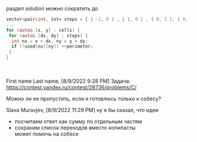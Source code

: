 раздел solution можно сократить до
```objectivec
vector<pair<int, int» steps = { { -1, 0 } , { 1, 0 } , { 0, 1 }, { 0, - 1 }
...
for (auto& [x, y] : cells) {
 for (auto& [dx, dy] : steps) {
  int nx = x + dx, ny = y + dy;
  if (!used[nx][ny]) ++perimeter;
 }
}
```



\
\
First name Last name, [8/9/2022 9:28 PM]
Задача: https://contest.yandex.ru/contest/28736/problems/C/

Можно ли ее пропустить, если я готовлюсь только к собесу?

Slava Muravjev, [8/9/2022 11:29 PM]
ну я бы сказал, что идеи  
- посчитаем ответ как сумму по отдельным частям  
- сохраним список переходов вместо копипасты   
может помочь на собесе
